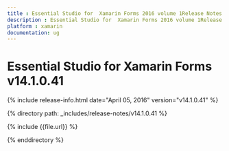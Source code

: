```yaml
---
title : Essential Studio for  Xamarin Forms 2016 volume 1Release Notes
description : Essential Studio for  Xamarin Forms 2016 volume 1Release Notes
platform : xamarin
documentation: ug
---
```


# Essential Studio for  Xamarin Forms v14.1.0.41

{% include release-info.html date="April 05, 2016" version="v14.1.0.41" %} 

{% directory path: _includes/release-notes/v14.1.0.41 %}

{% include {{file.url}} %}

{% enddirectory %}